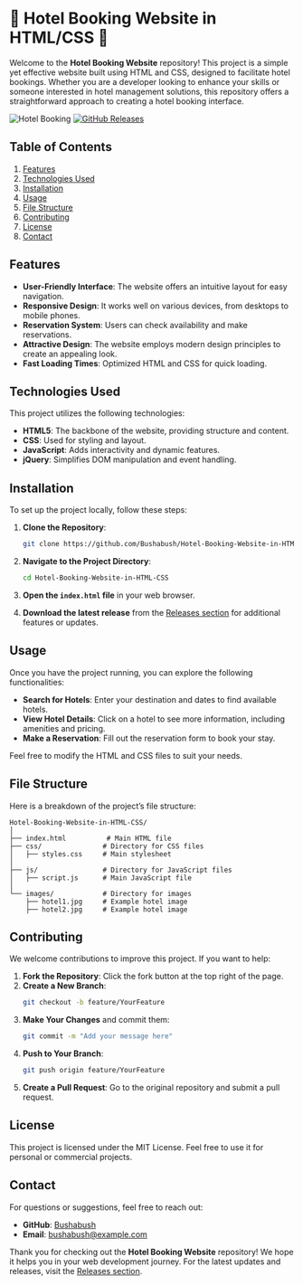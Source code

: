 # 🌟 Hotel Booking Website in HTML/CSS 🌟

Welcome to the **Hotel Booking Website** repository! This project is a simple yet effective website built using HTML and CSS, designed to facilitate hotel bookings. Whether you are a developer looking to enhance your skills or someone interested in hotel management solutions, this repository offers a straightforward approach to creating a hotel booking interface.

![Hotel Booking](https://img.shields.io/badge/Download%20Latest%20Release-Click%20Here-brightgreen) [![GitHub Releases](https://img.shields.io/github/release/Bushabush/Hotel-Booking-Website-in-HTML-CSS.svg)](https://github.com/Bushabush/Hotel-Booking-Website-in-HTML-CSS/releases)

## Table of Contents

1. [Features](#features)
2. [Technologies Used](#technologies-used)
3. [Installation](#installation)
4. [Usage](#usage)
5. [File Structure](#file-structure)
6. [Contributing](#contributing)
7. [License](#license)
8. [Contact](#contact)

## Features

- **User-Friendly Interface**: The website offers an intuitive layout for easy navigation.
- **Responsive Design**: It works well on various devices, from desktops to mobile phones.
- **Reservation System**: Users can check availability and make reservations.
- **Attractive Design**: The website employs modern design principles to create an appealing look.
- **Fast Loading Times**: Optimized HTML and CSS for quick loading.

## Technologies Used

This project utilizes the following technologies:

- **HTML5**: The backbone of the website, providing structure and content.
- **CSS**: Used for styling and layout.
- **JavaScript**: Adds interactivity and dynamic features.
- **jQuery**: Simplifies DOM manipulation and event handling.

## Installation

To set up the project locally, follow these steps:

1. **Clone the Repository**:
   ```bash
   git clone https://github.com/Bushabush/Hotel-Booking-Website-in-HTML-CSS.git
   ```

2. **Navigate to the Project Directory**:
   ```bash
   cd Hotel-Booking-Website-in-HTML-CSS
   ```

3. **Open the `index.html` file** in your web browser.

4. **Download the latest release** from the [Releases section](https://github.com/Bushabush/Hotel-Booking-Website-in-HTML-CSS/releases) for additional features or updates.

## Usage

Once you have the project running, you can explore the following functionalities:

- **Search for Hotels**: Enter your destination and dates to find available hotels.
- **View Hotel Details**: Click on a hotel to see more information, including amenities and pricing.
- **Make a Reservation**: Fill out the reservation form to book your stay.

Feel free to modify the HTML and CSS files to suit your needs.

## File Structure

Here is a breakdown of the project’s file structure:

```
Hotel-Booking-Website-in-HTML-CSS/
│
├── index.html          # Main HTML file
├── css/               # Directory for CSS files
│   ├── styles.css     # Main stylesheet
│
├── js/                # Directory for JavaScript files
│   ├── script.js      # Main JavaScript file
│
└── images/            # Directory for images
    ├── hotel1.jpg     # Example hotel image
    ├── hotel2.jpg     # Example hotel image
```

## Contributing

We welcome contributions to improve this project. If you want to help:

1. **Fork the Repository**: Click the fork button at the top right of the page.
2. **Create a New Branch**: 
   ```bash
   git checkout -b feature/YourFeature
   ```
3. **Make Your Changes** and commit them:
   ```bash
   git commit -m "Add your message here"
   ```
4. **Push to Your Branch**:
   ```bash
   git push origin feature/YourFeature
   ```
5. **Create a Pull Request**: Go to the original repository and submit a pull request.

## License

This project is licensed under the MIT License. Feel free to use it for personal or commercial projects.

## Contact

For questions or suggestions, feel free to reach out:

- **GitHub**: [Bushabush](https://github.com/Bushabush)
- **Email**: bushabush@example.com

Thank you for checking out the **Hotel Booking Website** repository! We hope it helps you in your web development journey. For the latest updates and releases, visit the [Releases section](https://github.com/Bushabush/Hotel-Booking-Website-in-HTML-CSS/releases).